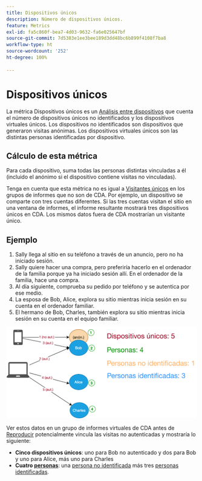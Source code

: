```yaml
---
title: Dispositivos únicos
description: Número de dispositivos únicos.
feature: Metrics
exl-id: fa5c860f-bea7-4d03-9632-fa6e025647bf
source-git-commit: 7d5383e1ee3bee189d3dd48bc6b899f4108f7ba8
workflow-type: ht
source-wordcount: '252'
ht-degree: 100%

---
```


# Dispositivos únicos

La métrica Dispositivos únicos es un [Análisis entre dispositivos](../cda/overview.md) que cuenta el número de dispositivos únicos no identificados y los dispositivos virtuales únicos. Los dispositivos no identificados son dispositivos que generaron visitas anónimas. Los dispositivos virtuales únicos son las distintas personas identificadas por dispositivo.

## Cálculo de esta métrica

Para cada dispositivo, suma todas las personas distintas vinculadas a él (incluido el anónimo si el dispositivo contiene visitas no vinculadas).

Tenga en cuenta que esta métrica no es igual a [Visitantes únicos](unique-visitors.md) en los grupos de informes que no son de CDA. Por ejemplo, un dispositivo se comparte con tres cuentas diferentes. Si las tres cuentas visitan el sitio en una ventana de informes, el informe resultante mostrará tres dispositivos únicos en CDA. Los mismos datos fuera de CDA mostrarían un visitante único.

## Ejemplo

1. Sally llega al sitio en su teléfono a través de un anuncio, pero no ha iniciado sesión.
1. Sally quiere hacer una compra, pero preferiría hacerlo en el ordenador de la familia porque ya ha iniciado sesión allí. En el ordenador de la familia, hace una compra.
1. Al día siguiente, comprueba su pedido por teléfono y se autentica por ese medio.
1. La esposa de Bob, Alice, explora su sitio mientras inicia sesión en su cuenta en el ordenador familiar.
1. El hermano de Bob, Charles, también explora su sitio mientras inicia sesión en su cuenta en el equipo familiar.

![Recuento de dispositivos únicos](/help/components/metrics/assets/Unique_Devices_Count.png)

Ver estos datos en un grupo de informes virtuales de CDA antes de [Reproducir](/help/components/cda/replay.md) potencialmente vincula las visitas no autenticadas y mostraría lo siguiente:

* **Cinco dispositivos únicos**: uno para Bob no autenticado y dos para Bob y uno para Alice, más uno para Charles
* **Cuatro [personas](people.md)**: una [persona no identificada](unidentified-people.md) más tres [personas identificadas](identified-people.md).
